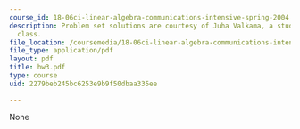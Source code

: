 ```yaml
---
course_id: 18-06ci-linear-algebra-communications-intensive-spring-2004
description: Problem set solutions are courtesy of Juha Valkama, a student in the
  class.
file_location: /coursemedia/18-06ci-linear-algebra-communications-intensive-spring-2004/2279beb245bc6253e9b9f50dbaa335ee_hw3.pdf
file_type: application/pdf
layout: pdf
title: hw3.pdf
type: course
uid: 2279beb245bc6253e9b9f50dbaa335ee

---
```

None